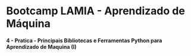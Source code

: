 # Bootcamp LAMIA - Aprendizado de Máquina
#### 4 - Pratica - Principais Bibliotecas e Ferramentas Python para Aprendizado de Maquina (I)


